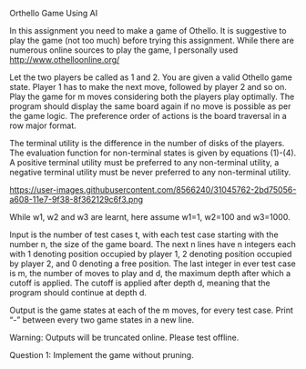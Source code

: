 Orthello Game Using AI

In this assignment you need to make a game of Othello. It is suggestive to play the game (not too much) before trying this assignment. While there are numerous online sources to play the game, I personally used http://www.othelloonline.org/

Let the two players be called as 1 and 2. You are given a valid Othello game state. Player 1 has to make the next move, followed by player 2 and so on. Play the game for m moves considering both the players play optimally. The program should display the same board again if no move is possible as per the game logic. The preference order of actions is the board traversal in a row major format.

The terminal utility is the difference in the number of disks of the players. The evaluation function for non-terminal states is given by equations (1)-(4). A positive terminal utility must be preferred to any non-terminal utility, a negative terminal utility must be never preferred to any non-terminal utility.

https://user-images.githubusercontent.com/8566240/31045762-2bd75056-a608-11e7-9f38-8f362129c6f3.png

While w1, w2 and w3 are learnt, here assume w1=1, w2=100 and w3=1000.

Input is the number of test cases t, with each test case starting with the number n, the size of the game board. The next n lines have n integers each with 1 denoting position occupied by player 1, 2 denoting position occupied by player 2, and 0 denoting a free position. The last integer in ever test case is m, the number of moves to play and d, the maximum depth after which a cutoff is applied. The cutoff is applied after depth d, meaning that the program should continue at depth d.

Output is the game states at each of the m moves, for every test case. Print “-” between every two game states in a new line.

Warning: Outputs will be truncated online. Please test offline.

Question 1: Implement the game without pruning.
